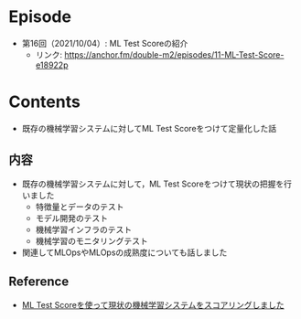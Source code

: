 # Episode
- 第16回（2021/10/04）: ML Test Scoreの紹介
    - リンク: https://anchor.fm/double-m2/episodes/11-ML-Test-Score-e18922p

# Contents
- 既存の機械学習システムに対してML Test Scoreをつけて定量化した話

## 内容
- 既存の機械学習システムに対して，ML Test Scoreをつけて現状の把握を行いました
  - 特徴量とデータのテスト
  - モデル開発のテスト
  - 機械学習インフラのテスト
  - 機械学習のモニタリングテスト
- 関連してMLOpsやMLOpsの成熟度についても話しました

## Reference
- [ML Test Scoreを使って現状の機械学習システムをスコアリングしました](https://tech.connehito.com/entry/2021/09/30/181145)
